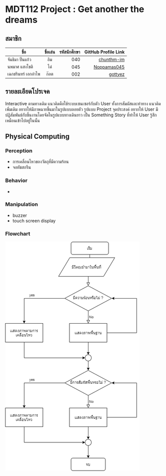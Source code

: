 # MDT112 Project : Get another the dreams

## สมาชิก
| ชื่อ      | ชื่อเล่น          | รหัสนักศึกษา | GitHub Profile Link |
| ------------- |:-------------:| -----:| ------------------:|
| จันธิมา ปิ่นแก้ว      | อิม| 040 | [chunthm-im](https://github.com/chunthm)
| นพมาศ  แสงโชติ     | ได๋     |   045 |	[Noppamas045](https://github.com/Noppamas045)
| เฉกชรินทร์ เอกอำไพ | ก๊อต      |   002 | [gottyez](https://github.com/gottyez)


## รายละเอียดโปรเจค
   Interactive ตามทางเดิม แนวคิดคือใช้ระบบเซนเซอร์กับตัว User ทั้งการสัมผัสและท่าทาง แนวคิดเพิ่มเดิม อยากให้มีภาพฉายขึ้นมาในรูปแบบลอยตัว รูปแบบ Project
   จุดประสงค์ อยากให้ User มีปฏิสัมพันธ์กับชิ้นงานโดยจัดในรูปแบบทางเดินยาว เป็น Something Story ที่ทำให้ User รู้สึกเหมือนเข้าไปอยู่ในนั้น 

## Physical Computing
### Perception
- การเคลื่อนไหวของวัตถุที่มีความร้อน
- จอทัชสกรีน
### Behavior
-
### Manipulation
- buzzer
- touch screen display

### Flowchart
![alt text](https://github.com/gottyez/MDT112-Project/blob/master/Untitled%20Diagram.png)

